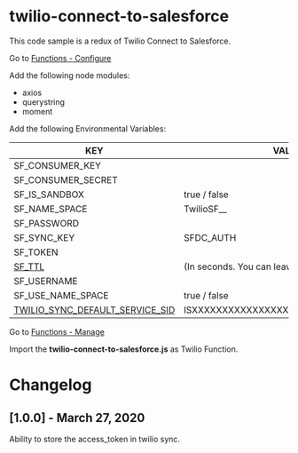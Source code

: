 # twilio-connect-to-salesforce

This code sample is a redux of Twilio Connect to Salesforce.

Go to [Functions - Configure](https://www.twilio.com/console/functions/configure)

Add the following node modules:
- axios
- querystring
- moment

Add the following Environmental Variables:

| KEY                             	| VALUE                                        	|
|---------------------------------	|----------------------------------------------	|
| SF_CONSUMER_KEY                 	|                                              	|
| SF_CONSUMER_SECRET              	|                                              	|
| SF_IS_SANDBOX                   	| true / false                                 	|
| SF_NAME_SPACE                   	| TwilioSF__                                   	|
| SF_PASSWORD                     	|                                              	|
| SF_SYNC_KEY                     	| SFDC_AUTH                                    	|
| SF_TOKEN                        	|                                              	|
| [SF_TTL](https://developer.salesforce.com/docs/atlas.en-us.api_rest.meta/api_rest/quickstart_oauth.htm)                          	| (In seconds. You can leave '900' as default) 	|
| SF_USERNAME                     	|                                              	|
| SF_USE_NAME_SPACE               	| true / false                                 	|
| [TWILIO_SYNC_DEFAULT_SERVICE_SID](https://www.twilio.com/console/sync/services) 	| ISXXXXXXXXXXXXXXXXXXXXXXXXXXXXXXXXX          	|

Go to [Functions - Manage](https://www.twilio.com/console/functions/manage)

Import the **twilio-connect-to-salesforce.js** as Twilio Function.

# Changelog

## [1.0.0] - March 27, 2020

Ability to store the access_token in twilio sync.